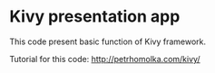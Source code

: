 Kivy presentation app
=====================

This code present basic function of Kivy framework.

Tutorial for this code: http://petrhomolka.com/kivy/
